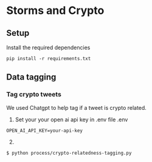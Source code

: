 # Storms and Crypto

## Setup
Install the required dependencies
```
pip install -r requirements.txt
```

## Data tagging 
### Tag crypto tweets
We used Chatgpt to help tag if a tweet is crypto related.
1. Set your your open ai api key in .env file
.env
```
OPEN_AI_API_KEY=your-api-key
```
2.
```
$ python process/crypto-relatedness-tagging.py
```
